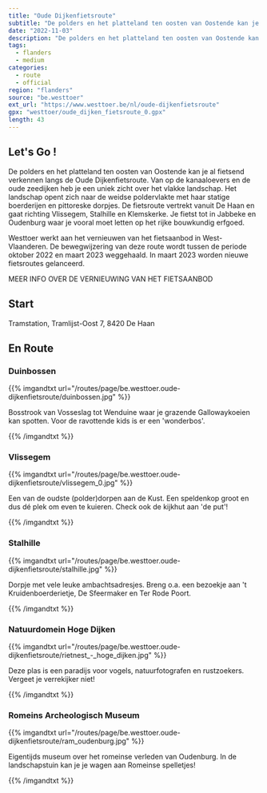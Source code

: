 ```yaml
---
title: "Oude Dijkenfietsroute"
subtitle: "De polders en het platteland ten oosten van Oostende kan je al fietsend verkennen langs de Oude Dijkenfietsroute"
date: "2022-11-03"
description: "De polders en het platteland ten oosten van Oostende kan je al fietsend verkennen langs de Oude Dijkenfietsroute" 
tags:
  - flanders
  - medium
categories: 
  - route
  - official
region: "flanders"
source: "be.westtoer"
ext_url: "https://www.westtoer.be/nl/oude-dijkenfietsroute"
gpx: "westtoer/oude_dijken_fietsroute_0.gpx"
length: 43
---
```


## Let's Go !

De polders en het platteland ten oosten van Oostende kan je al fietsend verkennen langs de Oude Dijkenfietsroute. Van op de kanaaloevers en de oude zeedijken heb je een uniek zicht over het vlakke landschap. Het landschap opent zich naar de weidse poldervlakte met haar statige boerderijen en pittoreske dorpjes. De fietsroute vertrekt vanuit De Haan en gaat richting Vlissegem, Stalhille en Klemskerke. Je fietst tot in Jabbeke en Oudenburg waar je vooral moet letten op het rijke bouwkundig erfgoed.

Westtoer werkt aan het vernieuwen van het fietsaanbod in West-Vlaanderen. De bewegwijzering van deze route wordt tussen de periode oktober 2022 en maart 2023 weggehaald. In maart 2023 worden nieuwe fietsroutes gelanceerd.

MEER INFO OVER DE VERNIEUWING VAN HET FIETSAANBOD

## Start 

Tramstation, Tramlijst-Oost 7, 8420 De Haan 

## En Route

### Duinbossen

{{% imgandtxt url="/routes/page/be.westtoer.oude-dijkenfietsroute/duinbossen.jpg" %}}

Bosstrook van Vosseslag tot Wenduine waar je grazende Gallowaykoeien kan spotten. Voor de ravottende kids is er een 'wonderbos'.

{{% /imgandtxt %}}

### Vlissegem

{{% imgandtxt url="/routes/page/be.westtoer.oude-dijkenfietsroute/vlissegem_0.jpg" %}}

Een van de oudste (polder)dorpen aan de Kust. Een speldenkop groot en dus dé plek om even te kuieren. Check ook de kijkhut aan 'de put'!

{{% /imgandtxt %}}

### Stalhille

{{% imgandtxt url="/routes/page/be.westtoer.oude-dijkenfietsroute/stalhille.jpg" %}}

Dorpje met vele leuke ambachtsadresjes. Breng o.a. een bezoekje aan 't Kruidenboerderietje, De Sfeermaker en Ter Rode Poort.

{{% /imgandtxt %}}

### Natuurdomein Hoge Dijken

{{% imgandtxt url="/routes/page/be.westtoer.oude-dijkenfietsroute/rietnest_-_hoge_dijken.jpg" %}}

Deze plas is een paradijs voor vogels, natuurfotografen en rustzoekers. Vergeet je verrekijker niet!

{{% /imgandtxt %}}

### Romeins Archeologisch Museum

{{% imgandtxt url="/routes/page/be.westtoer.oude-dijkenfietsroute/ram_oudenburg.jpg" %}}

Eigentijds museum over het romeinse verleden van Oudenburg. In de landschapstuin kan je je wagen aan Romeinse spelletjes!

{{% /imgandtxt %}}
